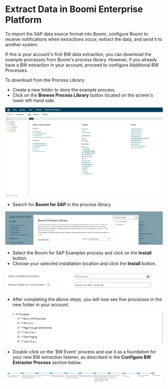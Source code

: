 # Extract Data in Boomi Enterprise Platform

<head>
  <meta name="guidename" content="Boomi for SAP"/>
  <meta name="context" content="GUID-2da09f51-bedd-409e-9805-651c118594b0"/>
</head>

To import the SAP data source format into Boomi, configure Boomi to receive notifications when extractions occur, extract the data, and send it to another system.

If this is your account's first BW data extraction, you can download the example processes from Boomi's process library. However, if you already have a BW extraction in your account, proceed to configure Additional BW Processes.

To download from the Process Library:

- Create a new folder to store the example process.
- Click on the **Browse Process Library** button located on the screen's lower left-hand side.

![](./Images/img-sap-BW_process_library.png)

- Search for **Boomi for SAP** in the process library.

![](./Images/img-sap-BW_process_library_search.png)

- Select the Boomi for SAP Examples process and click on the **Install** button.
- Choose your selected installation location and click the **Install** button.

![](./Images/img-sap-BW_process_library_install.png)

- After completing the above steps, you will now see five processes in the new folder in your account.

![](./Images/img-sap-BW_processes_library_new_process.png)

- Double-click on the 'BW Event' process and use it as a foundation for your new BW extraction listener, as described in the **Configure BW Extractor Process** section below.

![](./Images/img-sap-BW_extractor_example.png)

